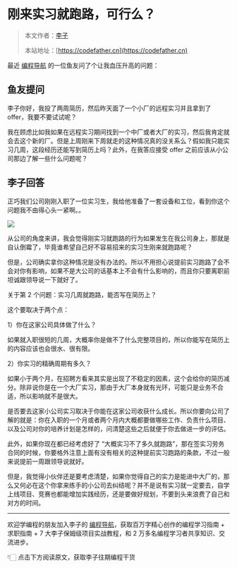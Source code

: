 # 刚来实习就跑路，可行么？

> 本文作者：[李子](https://yuyuanweb.feishu.cn/wiki/Abldw5WkjidySxkKxU2cQdAtnah)
>
> 本站地址：[https://codefather.cn](https://codefather.cn)

最近 [编程导航](https://mp.weixin.qq.com/s?__biz=MzI1NDczNTAwMA==&mid=2247551600&idx=2&sn=829527e998d88a5d5cebbc0a26107fcf&scene=21#wechat_redirect) 的一位鱼友问了个让我血压升高的问题：



## 鱼友提问

李子你好，我投了两周简历，然后昨天面了一个小厂的远程实习并且拿到了 offer，我要不要试试呢？

我在顾虑比如我如果在远程实习期间找到一个中厂或者大厂的实习，然后我肯定就会去这个新的厂。但是上周刚来下周就走的这种情况真的没关系么？假如我只能实习几周，这段经历还能写到简历上吗？此外，在我答应接受 offer 之前应该从小公司那边了解一些什么问题呢？



## 李子回答

正巧我们公司刚刚入职了一位实习生，我给他准备了一套设备和工位，看到你这个问题我不由得心头一紧啊。。

![](https://pic.yupi.icu/1/WechatIMG2209.jpg)

从公司的角度来讲，我会觉得刚实习就跑路的行为如果发生在我公司身上，那就是自认倒霉了，毕竟谁希望自己好不容易招来的实习生刚来就跑路呢？

但是，公司确实拿你这种情况是没有办法的。所以不用担心说提前实习跑路了会不会对你有影响，如果不是大公司的话基本上不会有什么影响的，而且你只要离职前坦诚跟领导说一下就好了。

关于第 2 个问题：实习几周就跑路，能否写在简历上？

这个要取决于两个点：

1）你在这家公司具体做了什么？

如果就入职很短的几周，大概率你是做不了什么完整项目的，所以你能写在简历上的内容应该也会很水、很有限。

2）你实习的精确周期有多久？

如果小于两个月，在招聘方看来其实是出现了不稳定的因素，这个会给你的简历减分。除非说你是在一个大厂实习，那由于大厂本身就有光环，可能只是业务不合适，所以影响就不是很大。

是否要去这家小公司实习取决于你能在这家公司收获什么成长。所以你要向公司了解的就是：你在入职的一个月或者两个月内大概都要做哪些工作、负责什么项目、以及公司对你的培养计划是怎样的，问清楚这些之后就便于你去做进一步的评估。

此外，如果你现在都已经考虑好了 “大概实习不了多久就跑路”，那在签实习劳务合同的时候，你要格外注意上面有没有相关的这种提前实习跑路的条款，不过一般来说提前一周跟领导说就好。

但是，我觉得小伙伴还是要考虑清楚，如果你觉得自己的实力是能进中大厂的，那么又何必在这个你拿来练手的小公司去纠结呢？并不是说有实习就一定要去，自学上线项目、竞赛也都能增加实践经历，还是要做好规划，不要到头来浪费了自己和对方的时间。



---



欢迎学编程的朋友加入李子的 [编程导航](http://mp.weixin.qq.com/s?__biz=MzI1NDczNTAwMA==&mid=2247551600&idx=2&sn=829527e998d88a5d5cebbc0a26107fcf&chksm=e9c2ed87deb564915c4319e349d9d997ebadf9539792aca007e0672d6596482ae19f57bd629a&scene=21#wechat_redirect)，获取百万字精心创作的编程学习指南 + 求职指南 + 7 大李子保姆级项目实战教程，和 2 万多名编程学习者共享知识、交流进步。

👇🏻 点击下方阅读原文，获取李子往期编程干货